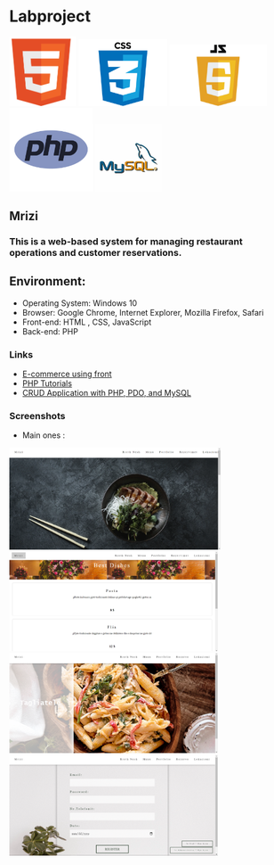 # Labproject
<img src="images/html5.png" alt="html logo" width="120"> <img src="images/css.png" alt="css logo" width="160"> <img src="js/js.png" alt="jS logo" width="175"> <img src="logo.png" alt="PHP logo" width="150">  <img src="mysql.jpg" alt="mysql logo" width="120">


## Mrizi

### This is a web-based system for managing restaurant operations and customer reservations.

 ## Environment:

- Operating System: Windows 10
- Browser: Google Chrome, Internet Explorer, Mozilla Firefox, Safari
- Front-end: HTML , CSS, JavaScript
- Back-end: PHP

### Links

- [E-commerce using front](https://www.youtube.com/watch?v=18Jvyp60Vbg)
- [PHP Tutorials](https://www.w3schools.com/php/)
- [CRUD Application with PHP, PDO, and MySQL](https://codeshack.io/crud-application-php-pdo-mysql/)

### Screenshots
- Main ones :

<img src="Homepage.png" width="380"><img src="menu.png"  width="375"> <br> <img src="Portfolio.png" width="375"> <img src="Rezervimi.png" width="375">
